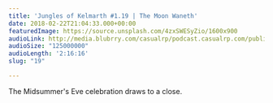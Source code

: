 ```yaml
---
title: 'Jungles of Kelmarth #1.19 | The Moon Waneth'
date: 2018-02-22T21:04:33.000+00:00
featuredImage: https://source.unsplash.com/4zxSWESyZio/1600x900
audioLink: http://media.blubrry.com/casualrp/podcast.casualrp.com/public/EP%20019%20-%20The%20Moon%20Waneth.mp3
audioSize: "125000000"
audioLength: '2:16:16'
slug: "19"

---
```

The Midsummer's Eve celebration draws to a close.